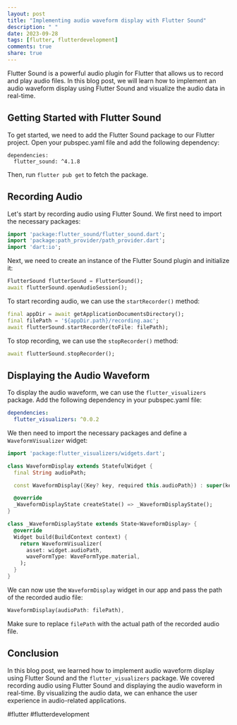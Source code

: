```yaml
---
layout: post
title: "Implementing audio waveform display with Flutter Sound"
description: " "
date: 2023-09-28
tags: [flutter, flutterdevelopment]
comments: true
share: true
---
```


Flutter Sound is a powerful audio plugin for Flutter that allows us to record and play audio files. In this blog post, we will learn how to implement an audio waveform display using Flutter Sound and visualize the audio data in real-time.

## Getting Started with Flutter Sound

To get started, we need to add the Flutter Sound package to our Flutter project. Open your pubspec.yaml file and add the following dependency:

```
dependencies:
  flutter_sound: ^4.1.8
```

Then, run `flutter pub get` to fetch the package.

## Recording Audio

Let's start by recording audio using Flutter Sound. We first need to import the necessary packages:

```dart
import 'package:flutter_sound/flutter_sound.dart';
import 'package:path_provider/path_provider.dart';
import 'dart:io';
```

Next, we need to create an instance of the Flutter Sound plugin and initialize it:

```dart
FlutterSound flutterSound = FlutterSound();
await flutterSound.openAudioSession();
```

To start recording audio, we can use the `startRecorder()` method:

```dart
final appDir = await getApplicationDocumentsDirectory();
final filePath = '${appDir.path}/recording.aac';
await flutterSound.startRecorder(toFile: filePath);
```

To stop recording, we can use the `stopRecorder()` method:

```dart
await flutterSound.stopRecorder();
```

## Displaying the Audio Waveform

To display the audio waveform, we can use the `flutter_visualizers` package. Add the following dependency in your pubspec.yaml file:

```yaml
dependencies:
  flutter_visualizers: ^0.0.2
```

We then need to import the necessary packages and define a `WaveformVisualizer` widget:

```dart
import 'package:flutter_visualizers/widgets.dart';

class WaveformDisplay extends StatefulWidget {
  final String audioPath;

  const WaveformDisplay({Key? key, required this.audioPath}) : super(key: key);

  @override
  _WaveformDisplayState createState() => _WaveformDisplayState();
}

class _WaveformDisplayState extends State<WaveformDisplay> {
  @override
  Widget build(BuildContext context) {
    return WaveformVisualizer(
      asset: widget.audioPath,
      waveFormType: WaveFormType.material,
    );
  }
}
```

We can now use the `WaveformDisplay` widget in our app and pass the path of the recorded audio file:

```dart
WaveformDisplay(audioPath: filePath),
```

Make sure to replace `filePath` with the actual path of the recorded audio file.

## Conclusion

In this blog post, we learned how to implement audio waveform display using Flutter Sound and the `flutter_visualizers` package. We covered recording audio using Flutter Sound and displaying the audio waveform in real-time. By visualizing the audio data, we can enhance the user experience in audio-related applications.

#flutter #flutterdevelopment